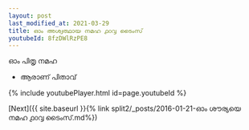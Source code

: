 ```yaml
---
layout: post
last_modified_at: 2021-03-29
title: ഓം അശ്വത്ഥായ നമഹ ൧൦൮ ടൈംസ്
youtubeId: 8fzDWlRzPE8
---
```

 
 
 ഓം പിതൃ നമഹ 
 
 -  ആരാണ് പിതാവ് 
 
  
 
  
 
 
 
 
 
 


{% include youtubePlayer.html id=page.youtubeId %}
 
[Next]({{ site.baseurl }}{% link  split2/_posts/2016-01-21-ഓം ശൗര്യയെ നമഹ ൧൦൮ ടൈംസ്.md%})
 
